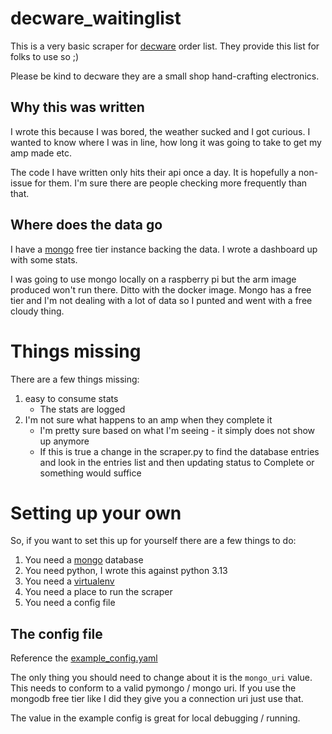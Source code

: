 # decware_waitinglist

This is a very basic scraper for [decware](https://www.decwareproducts.com/) order list. They provide this list for folks to use so ;) 

Please be kind to decware they are a small shop hand-crafting electronics.

## Why this was written

I wrote this because I was bored, the weather sucked and I got curious. I wanted to know where I was in line, how long it was going to take to get my amp made etc.

The code I have written only hits their api once a day. It is hopefully a non-issue for them. I'm sure there are people checking more frequently than that.

## Where does the data go

I have a [mongo](https://www.mongodb.com/) free tier instance backing the data. I wrote a dashboard up with some stats.

I was going to use mongo locally on a raspberry pi but the arm image produced won't run there. Ditto with the docker image. Mongo has a free tier and I'm not dealing with a lot of data so I punted and went with a free cloudy thing.

# Things missing

There are a few things missing:

1. easy to consume stats
    * The stats are logged
1. I'm not sure what happens to an amp when they complete it
    * I'm pretty sure based on what I'm seeing - it simply does not show up anymore
    * If this is true a change in the scraper.py to find the database entries and look in the entries list and then updating status to Complete or something would suffice

# Setting up your own

So, if you want to set this up for yourself there are a few things to do:

1. You need a [mongo](https://www.mongodb.com/) database
1. You need python, I wrote this against python 3.13
1. You need a [virtualenv](https://docs.python.org/3/library/venv.html)
1. You need a place to run the scraper
1. You need a config file

## The config file

Reference the [example_config.yaml](https://github.com/bilsch/decware_waitinglist/blob/main/example_config.yaml)

The only thing you should need to change about it is the `mongo_uri` value. This needs to conform to a valid pymongo / mongo uri. If you use the mongodb free tier like I did they give you a connection uri just use that. 

The value in the example config is great for local debugging / running.